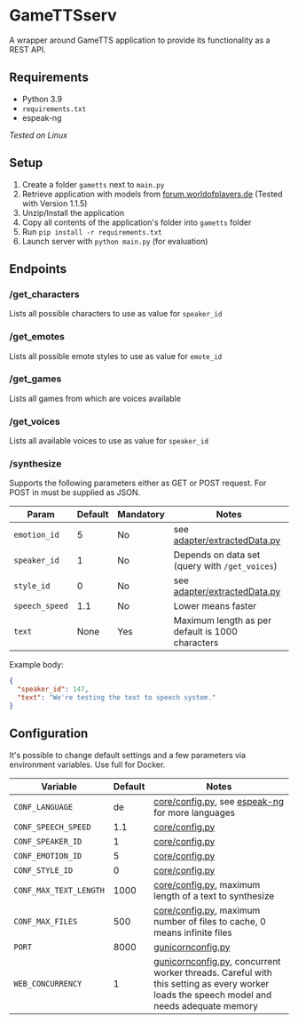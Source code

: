 # GameTTSserv
A wrapper around GameTTS application to provide its functionality as a REST API.

## Requirements

* Python 3.9
* `requirements.txt`
* espeak-ng

_Tested on Linux_

## Setup

1. Create a folder `gametts` next to `main.py`
2. Retrieve application with models from [forum.worldofplayers.de](https://forum.worldofplayers.de/forum/threads/1580689-RELEASE-GameTTS-Text-To-Speech-Anwendung?s=0cd9d04f0ca07b62c10d8173406066a5&p=26797697&viewfull=1#post26797697) (Tested with Version 1.1.5)
3. Unzip/Install the application
4. Copy all contents of the application's folder into `gametts` folder
5. Run `pip install -r requirements.txt`
6. Launch server with `python main.py` (for evaluation)

## Endpoints

### /get_characters
Lists all possible characters to use as value for `speaker_id`

### /get_emotes
Lists all possible emote styles to use as value for `emote_id`

### /get_games
Lists all games from which are voices available

### /get_voices
Lists all available voices to use as value for `speaker_id`

### /synthesize
Supports the following parameters either as GET or POST request. For POST in must be supplied as JSON.

| Param          | Default | Mandatory | Notes                                                    |
|----------------|---------|-----------|----------------------------------------------------------|
| `emotion_id`   | 5       | No        | see [adapter/extractedData.py](adapter/extractedData.py) |
| `speaker_id`   | 1       | No        | Depends on data set (query with `/get_voices`)           |
| `style_id`     | 0       | No        | see [adapter/extractedData.py](adapter/extractedData.py) |
| `speech_speed` | 1.1     | No        | Lower means faster                                       |
| `text`         | None    | Yes       | Maximum length as per default is 1000 characters         |

Example body:
```JSON
{
  "speaker_id": 147,
  "text": "We're testing the text to speech system."
}
```

## Configuration
It's possible to change default settings and a few parameters via environment variables. Use full for Docker.

| Variable | Default | Notes |
| --- |--| --- |
| `CONF_LANGUAGE` | de | [core/config.py](core/config.py), see [espeak-ng](https://github.com/espeak-ng/espeak-ng/blob/master/docs/languages.md) for more languages |
| `CONF_SPEECH_SPEED` | 1.1 | [core/config.py](core/config.py) |
| `CONF_SPEAKER_ID` | 1 | [core/config.py](core/config.py) |
| `CONF_EMOTION_ID` | 5 | [core/config.py](core/config.py) |
| `CONF_STYLE_ID` | 0 | [core/config.py](core/config.py) |
| `CONF_MAX_TEXT_LENGTH` | 1000 | [core/config.py](core/config.py), maximum length of a text to synthesize |
| `CONF_MAX_FILES` | 500 | [core/config.py](core/config.py), maximum number of files to cache, 0 means infinite files |
| `PORT` | 8000 | [gunicornconfig.py](gunicornconfig.py) |
| `WEB_CONCURRENCY` | 1 | [gunicornconfig.py](gunicornconfig.py), concurrent worker threads. Careful with this setting as every worker loads the speech model and needs adequate memory

